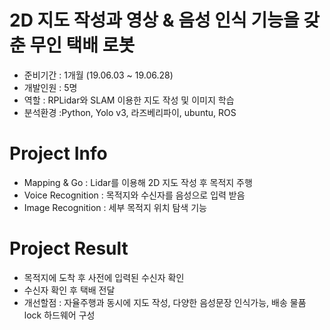 # 2D 지도 작성과 영상 & 음성 인식 기능을 갖춘 무인 택배 로봇
- 준비기간 : 1개월 (19.06.03 ~ 19.06.28)
- 개발인원 : 5명
- 역할 : RPLidar와 SLAM 이용한 지도 작성 및 이미지 학습
- 분석환경 :Python, Yolo v3, 라즈베리파이, ubuntu, ROS

# Project Info
- Mapping & Go : Lidar를 이용해 2D 지도
 	          작성 후 목적지 주행
- Voice Recognition : 목적지와 수신자를 음성으로 입력 받음
- Image Recognition : 세부 목적지 위치 탐색 기능 

# Project Result
- 목적지에 도착 후 사전에 입력된 수신자 확인
- 수신자 확인 후 택배 전달
- 개선할점 : 자율주행과 동시에 지도 작성, 다양한 음성문장 인식가능, 배송 물품 lock 하드웨어 구성
